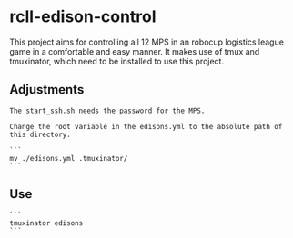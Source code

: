 # rcll-edison-control

This project aims for controlling all 12 MPS in an robocup logistics league game in a comfortable and easy manner.
It makes use of tmux and tmuxinator, which need to be installed to use this project.

Adjustments
-----------
	The start_ssh.sh needs the password for the MPS.

	Change the root variable in the edisons.yml to the absolute path of this directory.

	```
	mv ./edisons.yml .tmuxinator/
	```
Use
---
	```
	tmuxinator edisons
	```
	
		


